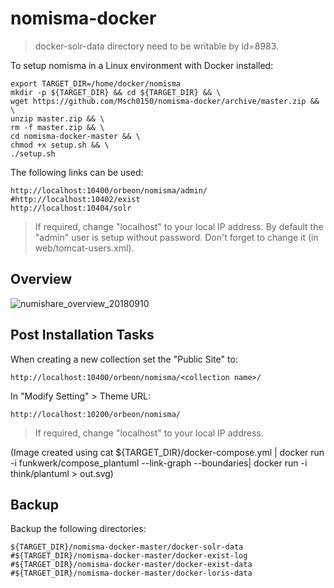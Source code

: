 # nomisma-docker

> docker-solr-data directory need to be writable by id=8983.

To setup nomisma in a Linux environment with Docker installed:

    export TARGET_DIR=/home/docker/nomisma
    mkdir -p ${TARGET_DIR} && cd ${TARGET_DIR} && \
    wget https://github.com/Msch0150/nomisma-docker/archive/master.zip && \
    unzip master.zip && \
    rm -f master.zip && \
    cd nomisma-docker-master && \
    chmod +x setup.sh && \
    ./setup.sh

The following links can be used:

    http://localhost:10400/orbeon/nomisma/admin/
    #http://localhost:10402/exist
    http://localhost:10404/solr
    
> If required, change "localhost" to your local IP address.
> By default the "admin" user is setup without password. Don't forget to change it (in web/tomcat-users.xml).

## Overview

![numishare_overview_20180910](https://user-images.githubusercontent.com/37273467/45276680-05e0ac00-b4c4-11e8-9211-a20f4d271d66.jpg)

## Post Installation Tasks

When creating a new collection set the "Public Site" to:

    http://localhost:10400/orbeon/nomisma/<collection name>/
    
In "Modify Setting" > Theme URL:

    http://localhost:10200/orbeon/nomisma/

> If required, change "localhost" to your local IP address.
    
(Image created using cat ${TARGET_DIR}/docker-compose.yml | docker run -i funkwerk/compose_plantuml --link-graph --boundaries| docker run -i think/plantuml > out.svg)

## Backup

Backup the following directories:

    ${TARGET_DIR}/nomisma-docker-master/docker-solr-data
    #${TARGET_DIR}/nomisma-docker-master/docker-exist-log
    #${TARGET_DIR}/nomisma-docker-master/docker-exist-data
    #${TARGET_DIR}/nomisma-docker-master/docker-loris-data
